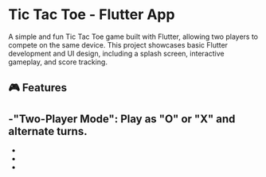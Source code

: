 # Tic Tac Toe - Flutter App

A simple and fun Tic Tac Toe game built with Flutter, allowing two players to compete on the same device. This project showcases basic Flutter development and UI design, including a splash screen, interactive gameplay, and score tracking.

## 🎮 Features

-"Two-Player Mode": Play as "O" or "X" and alternate turns.
-
-
-
-
